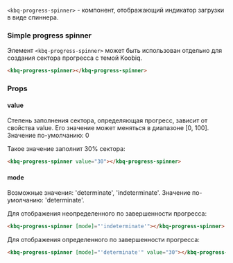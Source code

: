 `<kbq-progress-spinner>` - компонент, отображающий индикатор загрузки в виде спиннера.

### Simple progress spinner

Элемент `<kbq-progress-spinner>` может быть использован отдельно для создания сектора прогресса с темой Koobiq.

```html
<kbq-progress-spinner></kbq-progress-spinner>
```
<!-- example(progress-spinner-overview) -->

### Props

#### value
Степень заполнения сектора, определяющая прогресс, зависит от свойства value. 
Его значение может меняться в диапазоне [0, 100].
Значение по-умолчанию: 0

Такое значение заполнит 30% сектора:
```html
<kbq-progress-spinner value="30"></kbq-progress-spinner>
```

#### mode
Возможные значения: 'determinate', 'indeterminate'.
Значение по-умолчанию: 'determinate'.

Для отображения неопределенного по завершенности прогресса:
```html
<kbq-progress-spinner [mode]="'indeterminate'"></kbq-progress-spinner>
```
Для отображения определенного по завершенности прогресса:
```html
<kbq-progress-spinner [mode]="'determinate'" value="30"></kbq-progress-spinner>
```
<!-- example(progress-spinner-indeterminate) -->

